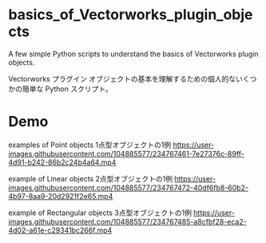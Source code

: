 # basics_of_Vectorworks_plugin_objects
A few simple Python scripts to understand the basics of Vectorworks plugin objects.

Vectorworks プラグイン オブジェクトの基本を理解するための個人的ないくつかの簡単な Python スクリプト。

# Demo
examples of Point objects
1点型オブジェクトの1例
https://user-images.githubusercontent.com/104885577/234767461-7e27376c-89ff-4d91-b242-86b2c24b4a64.mp4


example of Linear objects
2点型オブジェクトの1例
https://user-images.githubusercontent.com/104885577/234767472-40df6fb8-60b2-4b97-8aa9-20d2921f2e65.mp4


example of Rectangular objects
3点型オブジェクトの1例
https://user-images.githubusercontent.com/104885577/234767485-a8cfbf28-eca2-4d02-a61e-c29341bc266f.mp4

